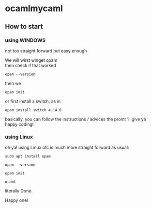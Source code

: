 # ocamlmycaml

## How to start

### using WINDOWS

not too straight forward but easy enough  

We will wirst winget opam  
then check if that worked 

```
opam --version
```
then we 
```
opam init
```
or first install a switch, as in
```
opam install switch 4.14.0
```

basically, you can follow the instructions / advices the promt 'll give ya  
happy coding!  

### using Linux  

oh ya! using Linux ofc is much more straight forward as usual:  

```
sudo apt install opam
```
```
opam --version
```
```
opam init
```
```
ocaml
```
literally Done.  

Happy one!